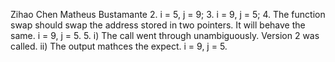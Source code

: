 Zihao Chen
Matheus Bustamante
2. i = 5, j = 9;
3. i = 9, j = 5;
4. The function swap should swap the address stored in two pointers. It will behave the same. i = 9, j = 5.
5. i) The call went through unambiguously. Version 2 was called. ii) The output mathces the expect. i = 9, j = 5.
